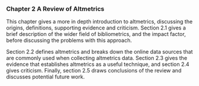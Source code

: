 ### Chapter 2 A Review of Altmetrics

This chapter gives a more in depth introduction to altmetrics, discussing the origins, definitions, supporting evidence and criticism. Section 2.1 gives a brief description of the wider field of bibliometrics, and the impact factor, before discussing the problems with this approach.

Section 2.2 defines altmetrics and breaks down the online data sources that are commonly used when collecting altmetrics data. Section 2.3 gives the evidence that establishes altmetrics as a useful technique, and section 2.4 gives criticism. Finally, section 2.5 draws conclusions of the review and discusses potential future work.

